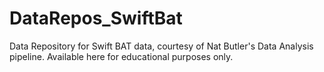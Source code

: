 # DataRepos_SwiftBat  

Data Repository for Swift BAT data, courtesy of Nat Butler's Data Analysis pipeline. Available here for educational purposes only.  
